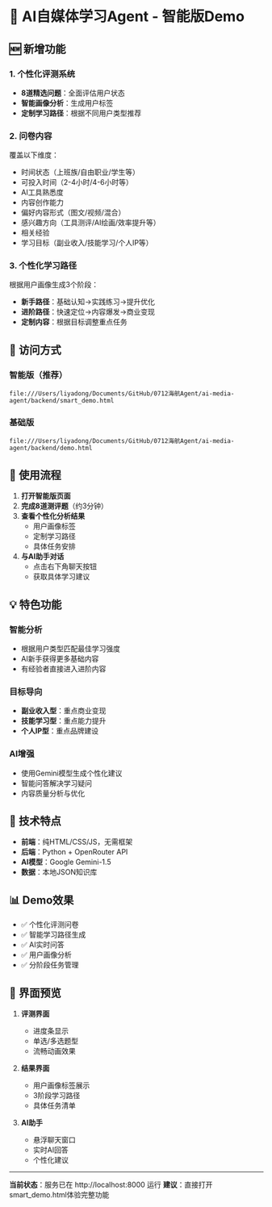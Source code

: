 # 🎯 AI自媒体学习Agent - 智能版Demo

## 🆕 新增功能

### 1. 个性化评测系统
- **8道精选问题**：全面评估用户状态
- **智能画像分析**：生成用户标签
- **定制学习路径**：根据不同用户类型推荐

### 2. 问卷内容
覆盖以下维度：
- 时间状态（上班族/自由职业/学生等）
- 可投入时间（2-4小时/4-6小时等）
- AI工具熟悉度
- 内容创作能力
- 偏好内容形式（图文/视频/混合）
- 感兴趣方向（工具测评/AI绘画/效率提升等）
- 相关经验
- 学习目标（副业收入/技能学习/个人IP等）

### 3. 个性化学习路径
根据用户画像生成3个阶段：
- **新手路径**：基础认知→实践练习→提升优化
- **进阶路径**：快速定位→内容爆发→商业变现
- **定制内容**：根据目标调整重点任务

## 📱 访问方式

### 智能版（推荐）
```
file:///Users/liyadong/Documents/GitHub/0712海航Agent/ai-media-agent/backend/smart_demo.html
```

### 基础版
```
file:///Users/liyadong/Documents/GitHub/0712海航Agent/ai-media-agent/backend/demo.html
```

## 🚀 使用流程

1. **打开智能版页面**
2. **完成8道测评题**（约3分钟）
3. **查看个性化分析结果**
   - 用户画像标签
   - 定制学习路径
   - 具体任务安排
4. **与AI助手对话**
   - 点击右下角聊天按钮
   - 获取具体学习建议

## 💡 特色功能

### 智能分析
- 根据用户类型匹配最佳学习强度
- AI新手获得更多基础内容
- 有经验者直接进入进阶内容

### 目标导向
- **副业收入型**：重点商业变现
- **技能学习型**：重点能力提升
- **个人IP型**：重点品牌建设

### AI增强
- 使用Gemini模型生成个性化建议
- 智能问答解决学习疑问
- 内容质量分析与优化

## 🔧 技术特点

- **前端**：纯HTML/CSS/JS，无需框架
- **后端**：Python + OpenRouter API
- **AI模型**：Google Gemini-1.5
- **数据**：本地JSON知识库

## 📊 Demo效果

- ✅ 个性化评测问卷
- ✅ 智能学习路径生成
- ✅ AI实时问答
- ✅ 用户画像分析
- ✅ 分阶段任务管理

## 🎨 界面预览

1. **评测界面**
   - 进度条显示
   - 单选/多选题型
   - 流畅动画效果

2. **结果界面**
   - 用户画像标签展示
   - 3阶段学习路径
   - 具体任务清单

3. **AI助手**
   - 悬浮聊天窗口
   - 实时AI回答
   - 个性化建议

---

**当前状态**：服务已在 http://localhost:8000 运行
**建议**：直接打开smart_demo.html体验完整功能